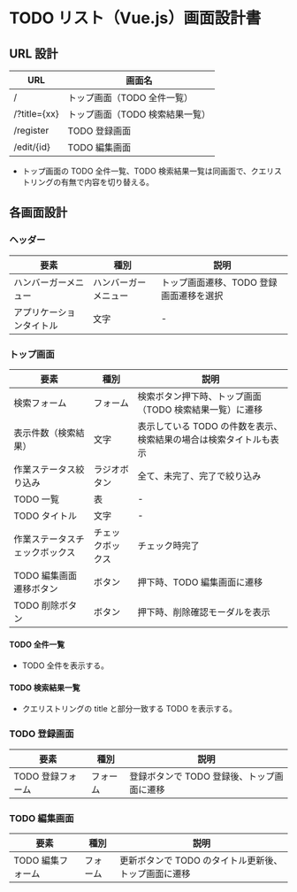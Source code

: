 # TODO リスト（Vue.js）画面設計書

## URL 設計

| URL          | 画面名                          |
| ------------ | ------------------------------- |
| /            | トップ画面（TODO 全件一覧）     |
| /?title={xx} | トップ画面（TODO 検索結果一覧） |
| /register    | TODO 登録画面                   |
| /edit/{id}   | TODO 編集画面                   |

- トップ画面の TODO 全件一覧、TODO 検索結果一覧は同画面で、クエリストリングの有無で内容を切り替える。

## 各画面設計

### ヘッダー

| 要素                     | 種別                 | 説明                                    |
| ------------------------ | -------------------- | --------------------------------------- |
| ハンバーガーメニュー     | ハンバーガーメニュー | トップ画面遷移、TODO 登録画面遷移を選択 |
| アプリケーションタイトル | 文字                 | -                                       |

### トップ画面

| 要素                           | 種別             | 説明                                                               |
| ------------------------------ | ---------------- | ------------------------------------------------------------------ |
| 検索フォーム                   | フォーム         | 検索ボタン押下時、トップ画面（TODO 検索結果一覧）に遷移            |
| 表示件数（検索結果）           | 文字             | 表示している TODO の件数を表示、検索結果の場合は検索タイトルも表示 |
| 作業ステータス絞り込み         | ラジオボタン     | 全て、未完了、完了で絞り込み                                       |
| TODO 一覧                      | 表               | -                                                                  |
| TODO タイトル                  | 文字             | -                                                                  |
| 作業ステータスチェックボックス | チェックボックス | チェック時完了                                                     |
| TODO 編集画面遷移ボタン        | ボタン           | 押下時、TODO 編集画面に遷移                                        |
| TODO 削除ボタン                | ボタン           | 押下時、削除確認モーダルを表示                                     |

#### TODO 全件一覧

- TODO 全件を表示する。

#### TODO 検索結果一覧

- クエリストリングの title と部分一致する TODO を表示する。

### TODO 登録画面

| 要素              | 種別     | 説明                                       |
| ----------------- | -------- | ------------------------------------------ |
| TODO 登録フォーム | フォーム | 登録ボタンで TODO 登録後、トップ画面に遷移 |

### TODO 編集画面

| 要素              | 種別     | 説明                                                 |
| ----------------- | -------- | ---------------------------------------------------- |
| TODO 編集フォーム | フォーム | 更新ボタンで TODO のタイトル更新後、トップ画面に遷移 |
